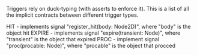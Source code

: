 Triggers rely on duck-typing (with asserts to enforce it).
This is a list of all the implicit contracts between different trigger types.

HIT - implements signal "register_hit(body: Node2D)", where "body" is the object hit
EXPIRE - implements signal "expire(transient: Node)", where "transient" is the object that expired
PROC - implement signal "proc(procable: Node)", where "procable" is the object that procced
